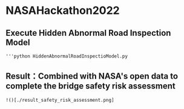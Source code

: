 # NASAHackathon2022

## Execute Hidden Abnormal Road Inspection Model

    '''python HiddenAbnormalRoadInspectioModel.py

## Result：Combined with NASA's open data to complete the bridge safety risk assessment

    !()[./result_safety_risk_assessment.png]